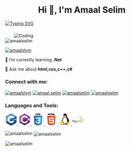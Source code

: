 <h1 align="center">Hi 👋, I'm Amaal Selim</h1>
<a href="https://git.io/typing-svg"><img src="https://readme-typing-svg.demolab.com?font=Fira+Code&pause=1000&width=435&lines=A Backend developer from Egypt" alt="Typing SVG" /></a>

<h3 align="center"></h3>
<img align="right" alt="Coding" width="475" src="https://i.gifer.com/origin/bc/bca56ffe4a6e2910237482982aa856fe_w200.gif">

<p align="left"> <img src="https://komarev.com/ghpvc/?username=amaalselim&label=Profile%20views&color=0e75b6&style=flat" alt="amaalselim" /> </p>

<p align="left"> <a href="https://twitter.com/amaalslym" target="blank"><img src="https://img.shields.io/twitter/follow/amaalslym?logo=twitter&style=for-the-badge" alt="amaalslym" /></a> </p>

🌱 I’m currently learning **.Net**

💬 Ask me about **html,css,c++,c#**

<h3 align="left">Connect with me:</h3>
<p align="left">
<a href="https://twitter.com/amaalslym" target="blank"><img align="center" src="https://raw.githubusercontent.com/rahuldkjain/github-profile-readme-generator/master/src/images/icons/Social/twitter.svg" alt="amaalslym" height="30" width="40" /></a>
<a href="https://fb.com/amaal selim" target="blank"><img align="center" src="https://raw.githubusercontent.com/rahuldkjain/github-profile-readme-generator/master/src/images/icons/Social/facebook.svg" alt="amaal selim" height="30" width="40" /></a>
<a href="https://instagram.com/amaalselim" target="blank"><img align="center" src="https://raw.githubusercontent.com/rahuldkjain/github-profile-readme-generator/master/src/images/icons/Social/instagram.svg" alt="amaalselim" height="30" width="40" /></a>
<a href="https://codeforces.com/profile/amaalselim" target="blank"><img align="center" src="https://raw.githubusercontent.com/rahuldkjain/github-profile-readme-generator/master/src/images/icons/Social/codeforces.svg" alt="amaalselim" height="30" width="40" /></a>
</p>

<h3 align="left">Languages and Tools:</h3>
<p align="left"> <a href="https://www.w3schools.com/cpp/" target="_blank" rel="noreferrer"> <img src="https://raw.githubusercontent.com/devicons/devicon/master/icons/cplusplus/cplusplus-original.svg" alt="cplusplus" width="40" height="40"/> </a> <a href="https://www.w3schools.com/cs/" target="_blank" rel="noreferrer"> <img src="https://raw.githubusercontent.com/devicons/devicon/master/icons/csharp/csharp-original.svg" alt="csharp" width="40" height="40"/> </a> <a href="https://www.w3schools.com/css/" target="_blank" rel="noreferrer"> <img src="https://raw.githubusercontent.com/devicons/devicon/master/icons/css3/css3-original-wordmark.svg" alt="css3" width="40" height="40"/> </a> <a href="https://www.w3.org/html/" target="_blank" rel="noreferrer"> <img src="https://raw.githubusercontent.com/devicons/devicon/master/icons/html5/html5-original-wordmark.svg" alt="html5" width="40" height="40"/> </a> <a href="https://www.linux.org/" target="_blank" rel="noreferrer"> <img src="https://raw.githubusercontent.com/devicons/devicon/master/icons/linux/linux-original.svg" alt="linux" width="40" height="40"/> </a> <a href="https://www.mysql.com/" target="_blank" rel="noreferrer"> <img src="https://raw.githubusercontent.com/devicons/devicon/master/icons/mysql/mysql-original-wordmark.svg" alt="mysql" width="40" height="40"/> </a> </p>
<p><img align="left" src="https://github-readme-stats.vercel.app/api/top-langs?username=amaalselim&show_icons=true&locale=en&layout=compact" alt="amaalselim" /></p>

<p>&nbsp;<img align="center" src="https://github-readme-stats.vercel.app/api?username=amaalselim&show_icons=true&locale=en" alt="amaalselim" /></p>

<p><img align="center" src="https://github-readme-streak-stats.herokuapp.com/?user=amaalselim&" alt="amaalselim" /></p>
